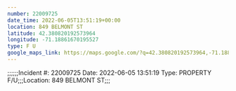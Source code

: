 ```yaml
---
number: 22009725
date_time: 2022-06-05T13:51:19+00:00
location: 849 BELMONT ST
latitude: 42.380820192573964
longitude: -71.18861670195527
type: F U
google_maps_link: https://maps.google.com/?q=42.380820192573964,-71.18861670195527
---
```


;;;;;;Incident #: 22009725  Date: 2022-06-05 13:51:19   Type: PROPERTY F/U;;;Location: 849 BELMONT ST;;;
